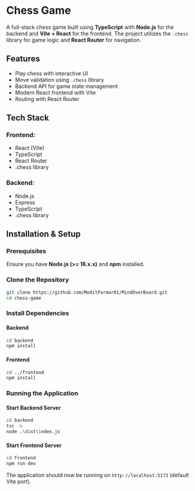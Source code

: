 # Chess Game

A full-stack chess game built using **TypeScript** with **Node.js** for the backend and **Vite + React** for the frontend. The project utilizes the `.chess` library for game logic and **React Router** for navigation.

## Features

- Play chess with interactive UI
- Move validation using `.chess` library
- Backend API for game state management
- Modern React frontend with Vite
- Routing with React Router

## Tech Stack

### Frontend:
- React (Vite)
- TypeScript
- React Router
- .chess library

### Backend:
- Node.js
- Express
- TypeScript
- .chess library

## Installation & Setup

### Prerequisites
Ensure you have **Node.js (>= 16.x.x)** and **npm** installed.

### Clone the Repository
```sh
git clone https://github.com/ModitParmar01/MindOverBoard.git
cd chess-game
```

### Install Dependencies
#### Backend
```sh
cd backend
npm install
```

#### Frontend
```sh
cd ../frontend
npm install
```

### Running the Application
#### Start Backend Server
```sh
cd backend
tsc -b
node .\dist\index.js
```

#### Start Frontend Server
```sh
cd frontend
npm run dev
```

The application should now be running on `http://localhost:5173` (default Vite port).

